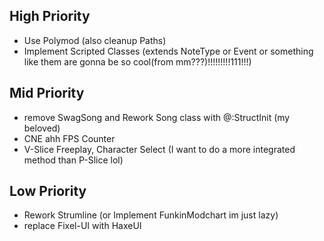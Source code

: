 ## High Priority
- Use Polymod (also cleanup Paths)
- Implement Scripted Classes (extends NoteType or Event or something like them are gonna be so cool(from mm???)!!!!!!!!!111!!!)

## Mid Priority
- remove SwagSong and Rework Song class with @:StructInit (my beloved)
- CNE ahh FPS Counter
- V-Slice Freeplay, Character Select (I want to do a more integrated method than P-Slice lol)

## Low Priority
- Rework Strumline (or Implement FunkinModchart im just lazy)
- replace Fixel-UI with HaxeUI